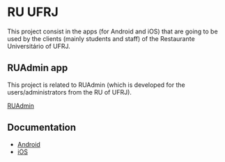 # RU UFRJ

This project consist in the apps (for Android and iOS) that are going to be used by the clients (mainly students and staff) of the Restaurante Universitário of UFRJ.

## RUAdmin app

This project is related to RUAdmin (which is developed for the users/administrators from the RU of UFRJ).

[RUAdmin](https://github.com/decania-ct/RUAdmin)

## Documentation

* [Android](https://mdjunior.github.io/ct-docs-tickets/restaurante-universitario/android/)
* [iOS](https://mdjunior.github.io/ct-docs-tickets/restaurante-universitario/ios/)
